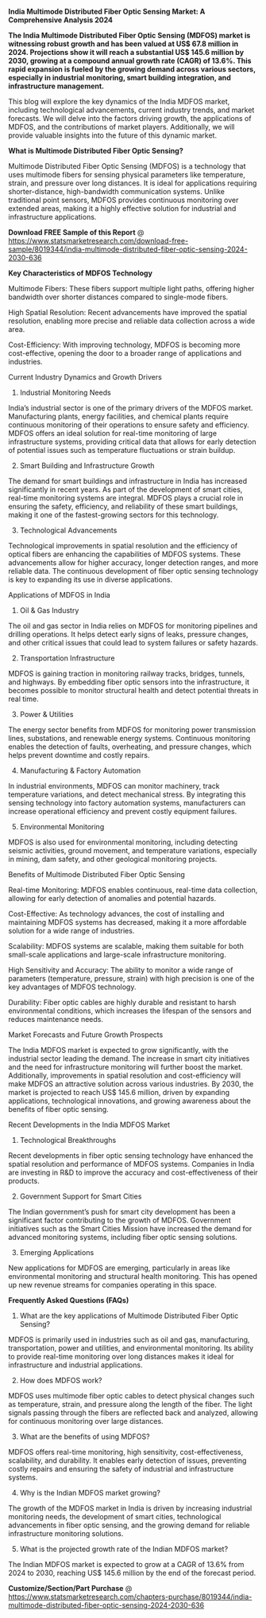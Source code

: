 **India Multimode Distributed Fiber Optic Sensing Market: A Comprehensive Analysis 2024**

**The India Multimode Distributed Fiber Optic Sensing (MDFOS) market is witnessing robust growth and has been valued at US$ 67.8 million in 2024. Projections show it will reach a substantial US$ 145.6 million by 2030, growing at a compound annual growth rate (CAGR) of 13.6%. This rapid expansion is fueled by the growing demand across various sectors, especially in industrial monitoring, smart building integration, and infrastructure management.**

This blog will explore the key dynamics of the India MDFOS market, including technological advancements, current industry trends, and market forecasts. We will delve into the factors driving growth, the applications of MDFOS, and the contributions of market players. Additionally, we will provide valuable insights into the future of this dynamic market.

**What is Multimode Distributed Fiber Optic Sensing?**

Multimode Distributed Fiber Optic Sensing (MDFOS) is a technology that uses multimode fibers for sensing physical parameters like temperature, strain, and pressure over long distances. It is ideal for applications requiring shorter-distance, high-bandwidth communication systems. Unlike traditional point sensors, MDFOS provides continuous monitoring over extended areas, making it a highly effective solution for industrial and infrastructure applications.

**Download FREE Sample of this Report** @ https://www.statsmarketresearch.com/download-free-sample/8019344/india-multimode-distributed-fiber-optic-sensing-2024-2030-636 

**Key Characteristics of MDFOS Technology**

Multimode Fibers: These fibers support multiple light paths, offering higher bandwidth over shorter distances compared to single-mode fibers.

High Spatial Resolution: Recent advancements have improved the spatial resolution, enabling more precise and reliable data collection across a wide area.

Cost-Efficiency: With improving technology, MDFOS is becoming more cost-effective, opening the door to a broader range of applications and industries.

Current Industry Dynamics and Growth Drivers

1. Industrial Monitoring Needs

India’s industrial sector is one of the primary drivers of the MDFOS market. Manufacturing plants, energy facilities, and chemical plants require continuous monitoring of their operations to ensure safety and efficiency. MDFOS offers an ideal solution for real-time monitoring of large infrastructure systems, providing critical data that allows for early detection of potential issues such as temperature fluctuations or strain buildup.

2. Smart Building and Infrastructure Growth

The demand for smart buildings and infrastructure in India has increased significantly in recent years. As part of the development of smart cities, real-time monitoring systems are integral. MDFOS plays a crucial role in ensuring the safety, efficiency, and reliability of these smart buildings, making it one of the fastest-growing sectors for this technology.

3. Technological Advancements

Technological improvements in spatial resolution and the efficiency of optical fibers are enhancing the capabilities of MDFOS systems. These advancements allow for higher accuracy, longer detection ranges, and more reliable data. The continuous development of fiber optic sensing technology is key to expanding its use in diverse applications.

Applications of MDFOS in India

1. Oil & Gas Industry

The oil and gas sector in India relies on MDFOS for monitoring pipelines and drilling operations. It helps detect early signs of leaks, pressure changes, and other critical issues that could lead to system failures or safety hazards.

2. Transportation Infrastructure

MDFOS is gaining traction in monitoring railway tracks, bridges, tunnels, and highways. By embedding fiber optic sensors into the infrastructure, it becomes possible to monitor structural health and detect potential threats in real time.

3. Power & Utilities

The energy sector benefits from MDFOS for monitoring power transmission lines, substations, and renewable energy systems. Continuous monitoring enables the detection of faults, overheating, and pressure changes, which helps prevent downtime and costly repairs.

4. Manufacturing & Factory Automation

In industrial environments, MDFOS can monitor machinery, track temperature variations, and detect mechanical stress. By integrating this sensing technology into factory automation systems, manufacturers can increase operational efficiency and prevent costly equipment failures.

5. Environmental Monitoring

MDFOS is also used for environmental monitoring, including detecting seismic activities, ground movement, and temperature variations, especially in mining, dam safety, and other geological monitoring projects.

Benefits of Multimode Distributed Fiber Optic Sensing

Real-time Monitoring: MDFOS enables continuous, real-time data collection, allowing for early detection of anomalies and potential hazards.

Cost-Effective: As technology advances, the cost of installing and maintaining MDFOS systems has decreased, making it a more affordable solution for a wide range of industries.

Scalability: MDFOS systems are scalable, making them suitable for both small-scale applications and large-scale infrastructure monitoring.

High Sensitivity and Accuracy: The ability to monitor a wide range of parameters (temperature, pressure, strain) with high precision is one of the key advantages of MDFOS technology.

Durability: Fiber optic cables are highly durable and resistant to harsh environmental conditions, which increases the lifespan of the sensors and reduces maintenance needs.

Market Forecasts and Future Growth Prospects

The India MDFOS market is expected to grow significantly, with the industrial sector leading the demand. The increase in smart city initiatives and the need for infrastructure monitoring will further boost the market. Additionally, improvements in spatial resolution and cost-efficiency will make MDFOS an attractive solution across various industries. By 2030, the market is projected to reach US$ 145.6 million, driven by expanding applications, technological innovations, and growing awareness about the benefits of fiber optic sensing.

Recent Developments in the India MDFOS Market

1. Technological Breakthroughs

Recent developments in fiber optic sensing technology have enhanced the spatial resolution and performance of MDFOS systems. Companies in India are investing in R&D to improve the accuracy and cost-effectiveness of their products.

2. Government Support for Smart Cities

The Indian government’s push for smart city development has been a significant factor contributing to the growth of MDFOS. Government initiatives such as the Smart Cities Mission have increased the demand for advanced monitoring systems, including fiber optic sensing solutions.

3. Emerging Applications

New applications for MDFOS are emerging, particularly in areas like environmental monitoring and structural health monitoring. This has opened up new revenue streams for companies operating in this space.

**Frequently Asked Questions (FAQs)**

1. What are the key applications of Multimode Distributed Fiber Optic Sensing?

MDFOS is primarily used in industries such as oil and gas, manufacturing, transportation, power and utilities, and environmental monitoring. Its ability to provide real-time monitoring over long distances makes it ideal for infrastructure and industrial applications.

2. How does MDFOS work?

MDFOS uses multimode fiber optic cables to detect physical changes such as temperature, strain, and pressure along the length of the fiber. The light signals passing through the fibers are reflected back and analyzed, allowing for continuous monitoring over large distances.

3. What are the benefits of using MDFOS?

MDFOS offers real-time monitoring, high sensitivity, cost-effectiveness, scalability, and durability. It enables early detection of issues, preventing costly repairs and ensuring the safety of industrial and infrastructure systems.

4. Why is the Indian MDFOS market growing?

The growth of the MDFOS market in India is driven by increasing industrial monitoring needs, the development of smart cities, technological advancements in fiber optic sensing, and the growing demand for reliable infrastructure monitoring solutions.

5. What is the projected growth rate of the Indian MDFOS market?

The Indian MDFOS market is expected to grow at a CAGR of 13.6% from 2024 to 2030, reaching US$ 145.6 million by the end of the forecast period.

**Customize/Section/Part Purchase** @ https://www.statsmarketresearch.com/chapters-purchase/8019344/india-multimode-distributed-fiber-optic-sensing-2024-2030-636 
